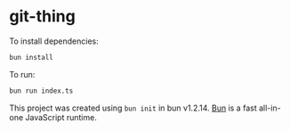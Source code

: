 # git-thing

To install dependencies:

```bash
bun install
```

To run:

```bash
bun run index.ts
```

This project was created using `bun init` in bun v1.2.14. [Bun](https://bun.sh) is a fast all-in-one JavaScript runtime.

<!--
  - add a link to a PR on github to the current branch, if not main or master
  - add a title to the PR, the title should make sense of the changes
  - add a description to the PR, the description should be a summary of the changes
-->
